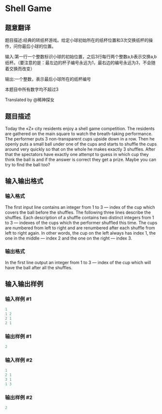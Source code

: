 # Shell Game

## 题意翻译

题目描述:经典的转纸杯游戏。给定小球初始所在的纸杯位置和3次交换纸杯的操作，问你最后小球的位置。

输入:第一行一个整数标识小球的初始位置，之后3行每行两个整数a,b表示交换a,b纸杯。（要注意的是：最左边的杯子编号永远为1，最右边的编号永远为3，不会随着交换而改变）

输出:一个整数，表示最后小球所在的纸杯编号

本题目中所有数字均不超过3

Translated by @稀神探女

## 题目描述

Today the «Z» city residents enjoy a shell game competition. The residents are gathered on the main square to watch the breath-taking performance. The performer puts 3 non-transparent cups upside down in a row. Then he openly puts a small ball under one of the cups and starts to shuffle the cups around very quickly so that on the whole he makes exactly 3 shuffles. After that the spectators have exactly one attempt to guess in which cup they think the ball is and if the answer is correct they get a prize. Maybe you can try to find the ball too?

## 输入输出格式

### 输入格式

The first input line contains an integer from 1 to 3 — index of the cup which covers the ball before the shuffles. The following three lines describe the shuffles. Each description of a shuffle contains two distinct integers from 1 to 3 — indexes of the cups which the performer shuffled this time. The cups are numbered from left to right and are renumbered after each shuffle from left to right again. In other words, the cup on the left always has index 1, the one in the middle — index 2 and the one on the right — index 3.

### 输出格式

In the first line output an integer from 1 to 3 — index of the cup which will have the ball after all the shuffles.

## 输入输出样例

### 输入样例 #1

```cpp
1
1 2
2 1
2 1

```
### 输出样例 #1

```cpp
2

```
### 输入样例 #2

```cpp
1
2 1
3 1
1 3

```
### 输出样例 #2

```cpp
2

```

